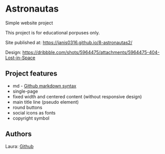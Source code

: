 # Astronautas

Simple website project

This project is for educational porpuses only.

Site published at: https://janis0316.github.io/8-astronautas2/

Design: https://dribbble.com/shots/5964475/attachments/5964475-404-Lost-in-Space

## Project features

-   md - [Github markdown syntax](https://docs.github.com/en/get-started/writing-on-github/getting-started-with-writing-and-formatting-on-github/basic-writing-and-formatting-syntax)
-   single-page
-   fixed width and centered content (without responsive design)
-   main title line (pseudo element)
-   round buttons
-   social icons as fonts
-   copyright symbol

## Authors

Laura: [Github](https://github.com/janis0316)